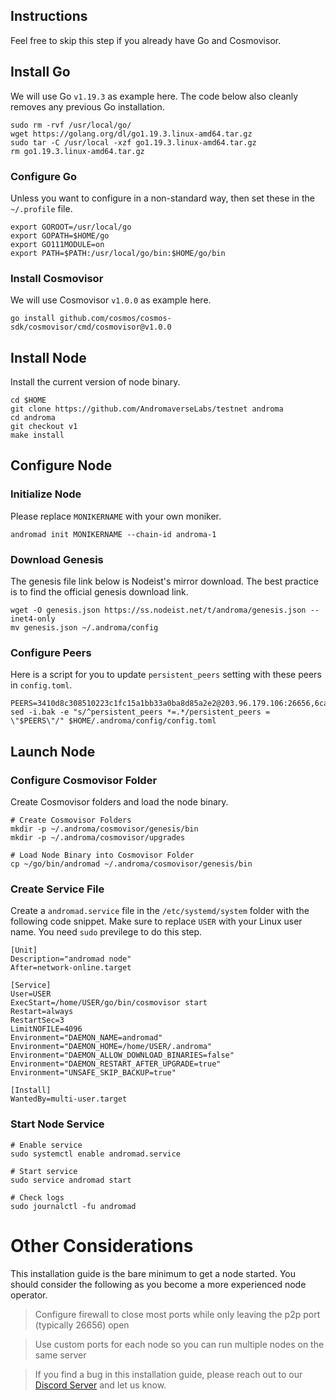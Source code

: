 ## Instructions
Feel free to skip this step if you already have Go and Cosmovisor.


## Install Go
We will use Go `v1.19.3` as example here. The code below also cleanly removes any previous Go installation.

```
sudo rm -rvf /usr/local/go/
wget https://golang.org/dl/go1.19.3.linux-amd64.tar.gz
sudo tar -C /usr/local -xzf go1.19.3.linux-amd64.tar.gz
rm go1.19.3.linux-amd64.tar.gz
```

### Configure Go
Unless you want to configure in a non-standard way, then set these in the `~/.profile` file.

```
export GOROOT=/usr/local/go
export GOPATH=$HOME/go
export GO111MODULE=on
export PATH=$PATH:/usr/local/go/bin:$HOME/go/bin
```


### Install Cosmovisor
We will use Cosmovisor `v1.0.0` as example here.

```
go install github.com/cosmos/cosmos-sdk/cosmovisor/cmd/cosmovisor@v1.0.0
```

## Install Node
Install the current version of node binary.

```
cd $HOME
git clone https://github.com/AndromaverseLabs/testnet androma
cd androma
git checkout v1
make install
```

## Configure Node
### Initialize Node
Please replace `MONIKERNAME` with your own moniker.

```
andromad init MONIKERNAME --chain-id androma-1
```

### Download Genesis
The genesis file link below is Nodeist's mirror download. The best practice is to find the official genesis download link.

```
wget -O genesis.json https://ss.nodeist.net/t/androma/genesis.json --inet4-only
mv genesis.json ~/.androma/config
```

### Configure Peers
Here is a script for you to update `persistent_peers` setting with these peers in `config.toml`.
```
PEERS=3410d8c308510223c1fc15a1bb33a0ba8d85a2e2@203.96.179.106:26656,6ca9cc12c3448b22fc51f8ba11eb62b7cb667f04@65.108.132.239:26856,db2a0a0cf06a4cdaf158bfc4919fa520ca02f7c4@135.181.116.109:27786,93ef47cee8857dc069d61404b64c0f1d18bf0b26@65.108.226.26:21656,83324c67e7ec69e249beaaef5d91cf0f1f5014ce@65.108.224.156:17656,f1e10a9358b84f86159c47bcdb74b663fc1f54ee@65.108.226.183:15056,152e12336f6b39ee9ce1bbb16edfe647ba4dd4d6@65.109.92.241:4176,fc6f7914e4beb4b5278e7ba32ec2abde97cd8082@65.109.28.177:26656,6dbdf310876528a45e0f094df1160439f33a1bcf@65.109.87.135:10656,76b1343da5f76dcbef3c50c49f2811eab95129cf@65.108.195.235:23656
sed -i.bak -e "s/^persistent_peers *=.*/persistent_peers = \"$PEERS\"/" $HOME/.androma/config/config.toml
```

## Launch Node
### Configure Cosmovisor Folder
Create Cosmovisor folders and load the node binary.

```
# Create Cosmovisor Folders
mkdir -p ~/.androma/cosmovisor/genesis/bin
mkdir -p ~/.androma/cosmovisor/upgrades

# Load Node Binary into Cosmovisor Folder
cp ~/go/bin/andromad ~/.androma/cosmovisor/genesis/bin
```

### Create Service File
Create a `andromad.service` file in the `/etc/systemd/system` folder with the following code snippet. Make sure to replace `USER` with your Linux user name. You need `sudo` previlege to do this step.

```
[Unit]
Description="andromad node"
After=network-online.target

[Service]
User=USER
ExecStart=/home/USER/go/bin/cosmovisor start
Restart=always
RestartSec=3
LimitNOFILE=4096
Environment="DAEMON_NAME=andromad"
Environment="DAEMON_HOME=/home/USER/.androma"
Environment="DAEMON_ALLOW_DOWNLOAD_BINARIES=false"
Environment="DAEMON_RESTART_AFTER_UPGRADE=true"
Environment="UNSAFE_SKIP_BACKUP=true"

[Install]
WantedBy=multi-user.target
```

### Start Node Service
```
# Enable service
sudo systemctl enable andromad.service

# Start service
sudo service andromad start

# Check logs
sudo journalctl -fu andromad
```

# Other Considerations
This installation guide is the bare minimum to get a node started. You should consider the following as you become a more experienced node operator.



> Configure firewall to close most ports while only leaving the p2p port (typically 26656) open

> Use custom ports for each node so you can run multiple nodes on the same server

> If you find a bug in this installation guide, please reach out to our [Discord Server](https://dc.nodeist.net) and let us know.
